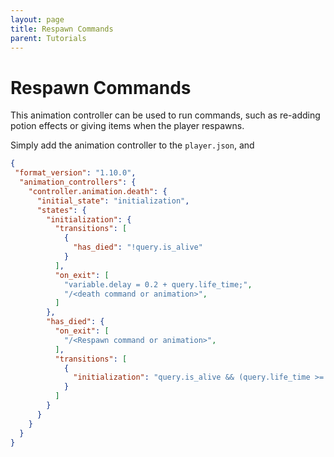 ```yaml
---
layout: page
title: Respawn Commands
parent: Tutorials
---
```


# Respawn Commands

This animation controller can be used to run commands, such as re-adding potion effects or giving items when the player respawns.

Simply add the animation controller to the `player.json`, and 

```json
{
 "format_version": "1.10.0",
  "animation_controllers": {
    "controller.animation.death": {
      "initial_state": "initialization",
      "states": {
        "initialization": {
          "transitions": [
            {
              "has_died": "!query.is_alive"
            }
          ],
          "on_exit": [
            "variable.delay = 0.2 + query.life_time;",
            "/<death command or animation>",
          ]
        },
        "has_died": {
          "on_exit": [
            "/<Respawn command or animation>",
          ],
          "transitions": [
            {
              "initialization": "query.is_alive && (query.life_time >= variable.delay)"
            }
          ]
        }
      }
    }
  }
}
```